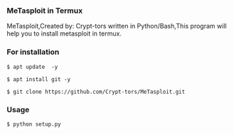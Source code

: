 ### MeTasploit in Termux

MeTasploit,Created by: Crypt-tors written in 
Python/Bash,This program will help you to install
metasploit in termux.

### For installation
````
$ apt update  -y 
````
````
$ apt install git -y
````
````
$ git clone https://github.com/Crypt-tors/MeTasploit.git
````

### Usage

````
$ python setup.py
````
